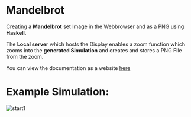# Mandelbrot
Creating a **Mandelbrot** set Image in the Webbrowser and as a PNG using **Haskell**.

The **Local server** which hosts the Display enables a zoom function which zooms into the **generated Simulation** and creates and stores a PNG File from the zoom.

You can view the documentation as a website [here](https://jakubschwenkbeck.github.io/Mandelbrot-Doc/)

# Example Simulation: 
![start1](https://github.com/user-attachments/assets/8ef76a7b-6550-4786-8cdd-da231742e157)
